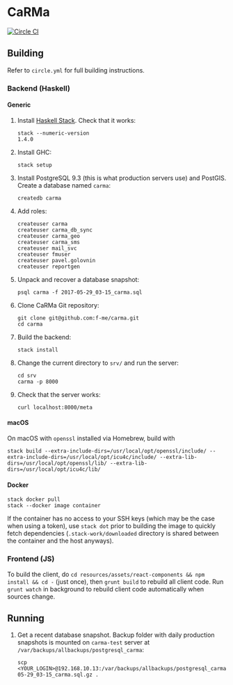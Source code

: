 # CaRMa

[![Circle CI](https://circleci.com/gh/f-me/carma.svg?style=svg&circle-token=ed097e1dbbde9591b7b2bec9ce252ddc840deb54)](https://circleci.com/gh/f-me/carma)

## Building

Refer to `circle.yml` for full building instructions.

### Backend (Haskell)

#### Generic

1. Install [Haskell Stack][haskell-stack]. Check that it works:

   ```
   stack --numeric-version
   1.4.0
   ```
2. Install GHC:

   ```
   stack setup
   ```

2. Install PostgreSQL 9.3 (this is what production servers use) and PostGIS. Create a database named `carma`:

   ```
   createdb carma
   ```

3. Add roles:

   ```
   createuser carma
   createuser carma_db_sync
   createuser carma_geo
   createuser carma_sms
   createuser mail_svc
   createuser fmuser
   createuser pavel.golovnin
   createuser reportgen
   ```

3. Unpack and recover a database snapshot:

   ```
   psql carma -f 2017-05-29_03-15_carma.sql
   ```

3. Clone CaRMa Git repository:

   ```
   git clone git@github.com:f-me/carma.git
   cd carma
   ```

4. Build the backend:

   ```
   stack install
   ```

5. Change the current directory to `srv/` and run the server:

    ```
    cd srv
    carma -p 8000
    ```

6. Check that the server works:

   ```
   curl localhost:8000/meta
   ```

#### macOS

On macOS with `openssl` installed via Homebrew, build with

    stack build --extra-include-dirs=/usr/local/opt/openssl/include/ --extra-include-dirs=/usr/local/opt/icu4c/include/ --extra-lib-dirs=/usr/local/opt/openssl/lib/ --extra-lib-dirs=/usr/local/opt/icu4c/lib/

#### Docker

    stack docker pull
    stack --docker image container

If the container has no access to your SSH keys (which may be the case
when using a token), use `stack dot` prior to building the image to
quickly fetch dependencies (`.stack-work/downloaded` directory is
shared between the container and the host anyways).

### Frontend (JS)

To build the client, do `cd resources/assets/react-components && npm
install && cd -` (just once), then `grunt build` to rebuild all client
code. Run `grunt watch` in background to rebuild client code
automatically when sources change.

## Running

1. Get a recent database snapshot. Backup folder with daily production
   snapshots is mounted on `carma-test` server at
   `/var/backups/allbackups/postgresql_carma`:

   ```
   scp <YOUR_LOGIN>@192.168.10.13:/var/backups/allbackups/postgresql_carma/2017-05-29_03-15_carma.sql.gz .
   ```

[haskell-stack]: https://docs.haskellstack.org/en/stable/README/

